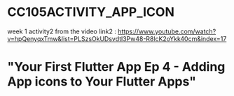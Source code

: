 # CC105ACTIVITY_APP_ICON
week 1 activity2 from the video link2 : https://www.youtube.com/watch?v=hpQenyqxTmw&list=PLSzsOkUDsvdtl3Pw48-R8lcK2oYkk40cm&index=17
# "Your First Flutter App Ep 4 - Adding App icons to Your Flutter Apps"
